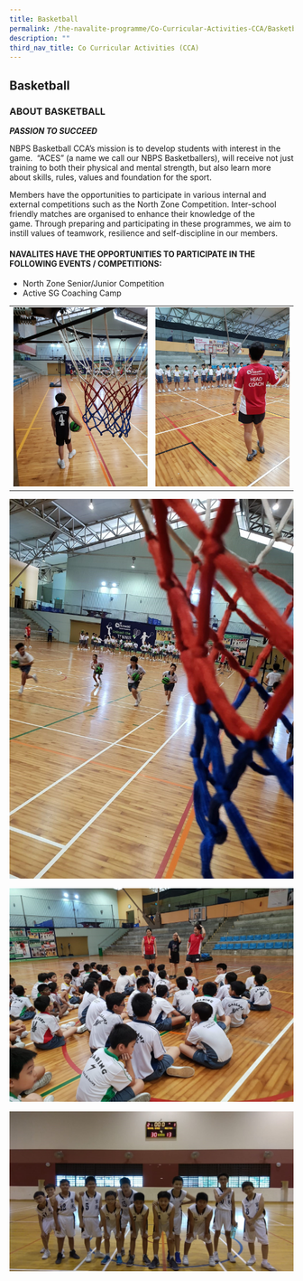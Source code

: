 ```yaml
---
title: Basketball
permalink: /the-navalite-programme/Co-Curricular-Activities-CCA/Basketball/
description: ""
third_nav_title: Co Curricular Activities (CCA)
---
```



## Basketball 

### ABOUT BASKETBALL

  

_**PASSION TO SUCCEED**_

  
NBPS Basketball CCA’s mission is to develop students with interest in the game.  “ACES” (a name we call our NBPS Basketballers), will receive not just training to both their physical and mental strength, but also learn more about skills, rules, values and foundation for the sport.

Members have the opportunities to participate in various internal and external competitions such as the North Zone Competition. Inter-school friendly matches are organised to enhance their knowledge of the game. Through preparing and participating in these programmes, we aim to instill values of teamwork, resilience and self-discipline in our members.

#### NAVALITES HAVE THE OPPORTUNITIES TO PARTICIPATE IN THE FOLLOWING EVENTS / COMPETITIONS:

*   North Zone Senior/Junior Competition
*   Active SG Coaching Camp


|  | | 
| -------- | -------- | 
|  ![](/images/bb1.jpeg)   |    ![](/images/bb4.jpeg)  | 

![](/images/bb3.jpeg)

![](/images/bb2.jpeg)

![](/images/bb5.jpeg)